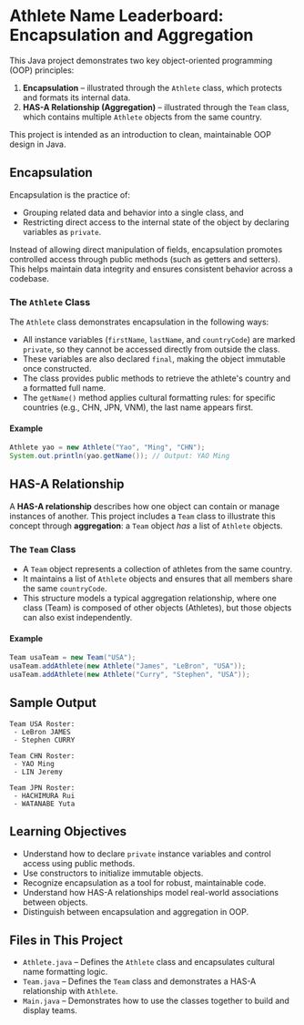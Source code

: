 # Athlete Name Leaderboard: Encapsulation and Aggregation

This Java project demonstrates two key object-oriented programming (OOP) principles:

1. **Encapsulation** – illustrated through the `Athlete` class, which protects and formats its internal data.
2. **HAS-A Relationship (Aggregation)** – illustrated through the `Team` class, which contains multiple `Athlete` objects from the same country.

This project is intended as an introduction to clean, maintainable OOP design in Java.

## Encapsulation

Encapsulation is the practice of:

- Grouping related data and behavior into a single class, and  
- Restricting direct access to the internal state of the object by declaring variables as `private`.

Instead of allowing direct manipulation of fields, encapsulation promotes controlled access through public methods (such as getters and setters). This helps maintain data integrity and ensures consistent behavior across a codebase.

### The `Athlete` Class

The `Athlete` class demonstrates encapsulation in the following ways:

- All instance variables (`firstName`, `lastName`, and `countryCode`) are marked `private`, so they cannot be accessed directly from outside the class.
- These variables are also declared `final`, making the object immutable once constructed.
- The class provides public methods to retrieve the athlete's country and a formatted full name.
- The `getName()` method applies cultural formatting rules: for specific countries (e.g., CHN, JPN, VNM), the last name appears first.

#### Example

```java
Athlete yao = new Athlete("Yao", "Ming", "CHN");
System.out.println(yao.getName()); // Output: YAO Ming
```

## HAS-A Relationship

A **HAS-A relationship** describes how one object can contain or manage instances of another. This project includes a `Team` class to illustrate this concept through **aggregation**: a `Team` object *has* a list of `Athlete` objects.

### The `Team` Class

- A `Team` object represents a collection of athletes from the same country.
- It maintains a list of `Athlete` objects and ensures that all members share the same `countryCode`.
- This structure models a typical aggregation relationship, where one class (Team) is composed of other objects (Athletes), but those objects can also exist independently.

#### Example

```java
Team usaTeam = new Team("USA");
usaTeam.addAthlete(new Athlete("James", "LeBron", "USA"));
usaTeam.addAthlete(new Athlete("Curry", "Stephen", "USA"));
```

## Sample Output

```
Team USA Roster:
 - LeBron JAMES
 - Stephen CURRY

Team CHN Roster:
 - YAO Ming
 - LIN Jeremy

Team JPN Roster:
 - HACHIMURA Rui
 - WATANABE Yuta
```

## Learning Objectives

- Understand how to declare `private` instance variables and control access using public methods.
- Use constructors to initialize immutable objects.
- Recognize encapsulation as a tool for robust, maintainable code.
- Understand how HAS-A relationships model real-world associations between objects.
- Distinguish between encapsulation and aggregation in OOP.

## Files in This Project

- `Athlete.java` – Defines the `Athlete` class and encapsulates cultural name formatting logic.
- `Team.java` – Defines the `Team` class and demonstrates a HAS-A relationship with `Athlete`.
- `Main.java` – Demonstrates how to use the classes together to build and display teams.
